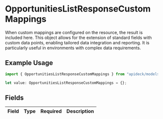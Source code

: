# OpportunitiesListResponseCustomMappings

When custom mappings are configured on the resource, the result is included here. This object allows for the extension of standard fields with custom data points, enabling tailored data integration and reporting. It is particularly useful in environments with complex data requirements.

## Example Usage

```typescript
import { OpportunitiesListResponseCustomMappings } from "apideck/models/components";

let value: OpportunitiesListResponseCustomMappings = {};
```

## Fields

| Field       | Type        | Required    | Description |
| ----------- | ----------- | ----------- | ----------- |